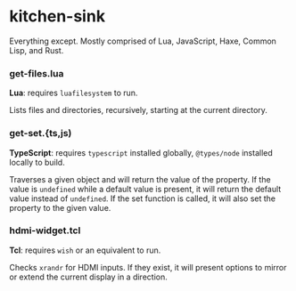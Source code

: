 # kitchen-sink
Everything except. Mostly comprised of Lua, JavaScript, Haxe, Common Lisp, and Rust.

### get-files.lua
**Lua**: requires `luafilesystem` to run.

Lists files and directories, recursively, starting at the current directory.

### get-set.{ts,js)
**TypeScript**: requires `typescript` installed globally, `@types/node` installed locally to build.

Traverses a given object and will return the value of the property. If the value is `undefined` while a default value is present, it will return the default value instead of `undefined`. If the set function is called, it will also set the property to the given value.

### hdmi-widget.tcl
**Tcl**: requires `wish` or an equivalent to run.

Checks `xrandr` for HDMI inputs. If they exist, it will present options to mirror or extend the current display in a direction.
